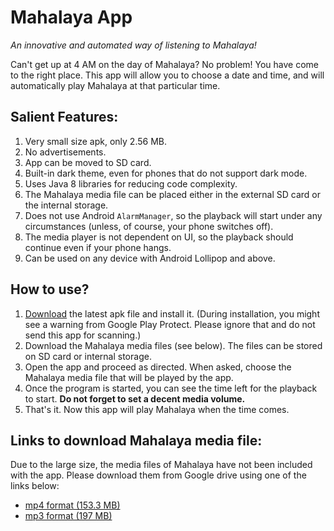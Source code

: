 # Mahalaya App
<i>An innovative and automated way of listening to Mahalaya!</i>

Can't get up at 4 AM on the day of Mahalaya? No problem! You have come to the right place. This app will allow you to choose a date and time, and will automatically play Mahalaya at that particular time.

## Salient Features:
1. Very small size apk, only 2.56 MB.
1. No advertisements.
1. App can be moved to SD card.
1. Built-in dark theme, even for phones that do not support dark mode.
1. Uses Java 8 libraries for reducing code complexity.
1. The Mahalaya media file can be placed either in the external SD card or the internal storage.
1. Does not use Android `AlarmManager`, so the playback will start under any circumstances (unless, of course, your phone switches off).
1. The media player is not dependent on UI, so the playback should continue even if your phone hangs.
1. Can be used on any device with Android Lollipop and above.

## How to use?
1. [Download](https://github.com/WrichikBasu/Mahalaya-Android/releases/download/v3.0.0/Mahalaya-Android.v3.0.0.apk) the latest apk file and install it. (During installation, you might see a warning from Google Play Protect. Please ignore that and do not send this app for scanning.)
1. Download the Mahalaya media files (see below). The files can be stored on SD card or internal storage.
1. Open the app and proceed as directed. When asked, choose the Mahalaya media file that will be played by the app.
1. Once the program is started, you can see the time left for the playback to start. <b>Do not forget to set a decent media volume.</b>
1. That's it. Now this app will play Mahalaya when the time comes.

## Links to download Mahalaya media file:
Due to the large size, the media files of Mahalaya have not been included with the app. Please download them from Google drive using one of the links below:
- [mp4 format (153.3 MB)](https://drive.google.com/file/d/1f4RmIt_mErCRMoVGS1ArszBZAHUCcWoN/view?usp=sharing)
- [mp3 format (197 MB)](https://drive.google.com/file/d/1xGuKpBqPWgjJUkdFUVCgKn3L58ozJbey/view?usp=sharing)
